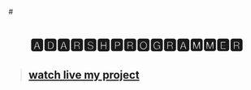 #<h1><center>🅰🅳🅰🆁🆂🅷🅿🆁🅾🅶🆁🅰🅼🅼🅴🆁</center></h1>

><h2><a href="https://adarshprogrammer.github.io/My-Projects/">watch live my project</a></h2>
